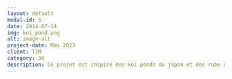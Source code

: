```yaml
---
layout: default
modal-id: 5
date: 2014-07-14
img: koi_pond.png
alt: image-alt
project-date: Mai 2023
client: TIM
category: 3d
description: Ce projet est inspiré des koi ponds du japon et des rube goldberg machines qui réagissent en chaîne. J'ai fait l'eau, les billes, le poisson, l'eau et le bac qui contient le reste des élém,ents de la scène. Les logiciels utilisés sont Maya, reaper et Da Vinci.
---
```

